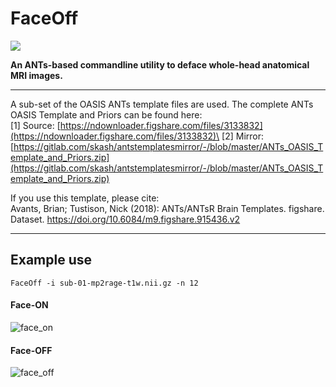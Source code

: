 # FaceOff

![](https://gitlab.com/skash/images-and-gifs/-/raw/master/face-off/faceoff.gif)

**An ANTs-based commandline utility to deface whole-head anatomical MRI images.**

***

A sub-set of the OASIS ANTs template files are used. The complete ANTs OASIS Template and Priors can be found here:\
[1] Source: [https://ndownloader.figshare.com/files/3133832](https://ndownloader.figshare.com/files/3133832)\
[2] Mirror: [https://gitlab.com/skash/antstemplatesmirror/-/blob/master/ANTs_OASIS_Template_and_Priors.zip](https://gitlab.com/skash/antstemplatesmirror/-/blob/master/ANTs_OASIS_Template_and_Priors.zip)

If you use this template, please cite:\
Avants, Brian; Tustison, Nick (2018): ANTs/ANTsR Brain Templates. figshare. Dataset. https://doi.org/10.6084/m9.figshare.915436.v2

***

## Example use

`FaceOff -i sub-01-mp2rage-t1w.nii.gz -n 12`

#### Face-ON
![face_on](https://gitlab.com/skash/images-and-gifs/-/raw/master/face-off/0_face_on.png)

#### Face-OFF
![face_off](https://gitlab.com/skash/images-and-gifs/-/raw/master/face-off/1_face_off.png)